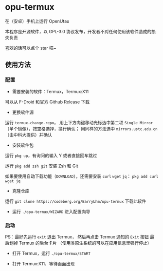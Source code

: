 # opu-termux

在（安卓）手机上运行 OpenUtau

本程序是开源软件，以 GPL-3.0 协议发布，开发者不对任何使用该软件造成的损失负责

喜欢的话可以点个 star 喵~

## 使用方法

### 配置

- 需要安装的软件：Termux，Termux:X11

可以从 F-Droid 和官方 Github Release 下载

- 更换软件源

运行 `termux-change-repo`，
用上下方向键移动光标选中第二项 `Single Mirror`（单个镜像），按空格选择，换行确认；
用同样的方法选中 `mirrors.ustc.edu.cn`（由中科大提供）并确认

- 安装软件包

运行 `pkg up`，有询问的输入 Y 或者直接回车跳过

运行 `pkg add zsh git` 安装 Zsh 和 Git

如果要使用自动下载功能（`DOWNLOAD`），还需要安装 `curl` `wget` `jq`：
`pkg add curl wget jq`

- 克隆仓库

运行 `git clone https://codeberg.org/BarryLhm/opu-termux` 下载此软件

- 运行 `./opu-termux/WIZARD` 进入配置向导

### 启动

PS：最好先运行 `exit` 退出 Termux，
然后再点击 Termux 通知的 `Exit` 按钮
最后划掉 Termux 的后台卡片
（使用类原生系统的可以在应用信息里强行停止）

- 打开 Termux，运行 `./opu-termux/START`

- 打开 Termux:X11，等待画面出现
